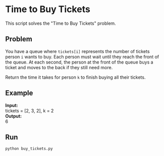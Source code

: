 # Time to Buy Tickets

This script solves the "Time to Buy Tickets" problem.

## Problem

You have a queue where `tickets[i]` represents the number of tickets person `i` wants to buy.
Each person must wait until they reach the front of the queue. At each second, the person at the front of the queue buys a ticket and moves to the back if they still need more.

Return the time it takes for person `k` to finish buying all their tickets.

## Example

**Input:**  
tickets = [2, 3, 2], k = 2  
**Output:**  
6

## Run

```bash
python buy_tickets.py
```
